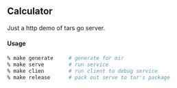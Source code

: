 ## Calculator
Just a http demo of tars go server.

#### Usage
```bash
% make generate     # generate for mir
% make serve        # run service
% make clien        # run client to debug service
% make release      # pack out serve to tar's package
```